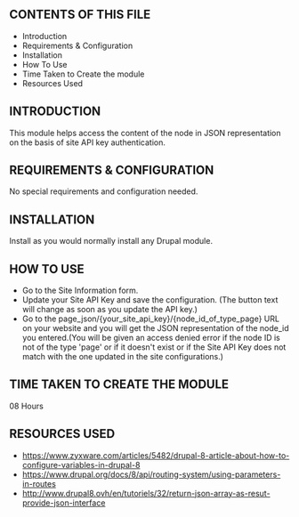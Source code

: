 CONTENTS OF THIS FILE
---------------------

 * Introduction
 * Requirements & Configuration
 * Installation
 * How To Use
 * Time Taken to Create the module
 * Resources Used

INTRODUCTION
------------

This module helps access the content of the node in JSON representation on the basis of site API key authentication.


REQUIREMENTS & CONFIGURATION
------------

No special requirements and configuration needed.


INSTALLATION
------------

Install as you would normally install any Drupal module.


HOW TO USE
------------

 * Go to the Site Information form.
 * Update your Site API Key and save the configuration. (The button text will change as soon as you update the API key.)
 * Go to the page_json/{your_site_api_key}/{node_id_of_type_page} URL on your website and you will get the JSON representation of the node_id you entered.(You will be given an access denied error if the node ID is not of the type 'page' or if it doesn't exist or if the Site API Key does not match with the one updated in the site configurations.)


TIME TAKEN TO CREATE THE MODULE
------------

08 Hours


RESOURCES USED
------------

 * https://www.zyxware.com/articles/5482/drupal-8-article-about-how-to-configure-variables-in-drupal-8
 * https://www.drupal.org/docs/8/api/routing-system/using-parameters-in-routes
 * http://www.drupal8.ovh/en/tutoriels/32/return-json-array-as-resut-provide-json-interface
